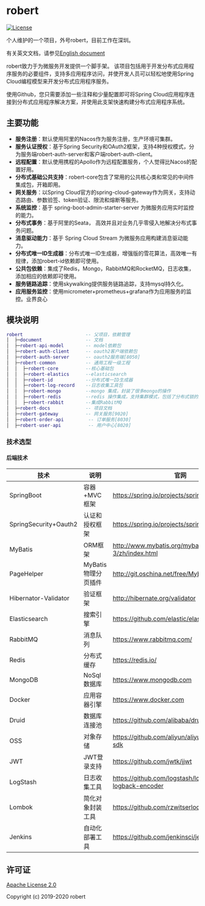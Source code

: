 # robert

[![License](https://img.shields.io/badge/license-Apache%202-4EB1BA.svg)](https://www.apache.org/licenses/LICENSE-2.0.html)

个人维护的一个项目，外号robert，目前工作在深圳。

有关英文文档，请参见[English document](https://github.com/yulo2020/robert/blob/master/README-en.md)

robert致力于为微服务开发提供一个脚手架。 该项目包括用于开发分布式应用程序服务的必要组件，支持多应用程序访问，并使开发人员可以轻松地使用Spring Cloud编程模型来开发分布式应用程序服务。

使用Github，您只需要添加一些注释和少量配置即可将Spring Cloud应用程序连接到分布式应用程序解决方案，并使用此支架快速构建分布式应用程序系统。

## 主要功能
* **服务注册**：默认使用阿里的Nacos作为服务注册，生产环境可集群。
* **服务认证授权**：基于Spring Security和OAuth2框架，支持4种授权模式，分为服务端robert-auth-server和客户端robert-auth-client。
* **远程配置**：默认使用携程的Apollo作为远程配置服务，个人觉得比Nacos的配置好用。
* **分布式基础公共支持**：robert-core包含了常用的公共核心类和常见的中间件集成包，开箱即用。
* **网关服务**：以Spring Cloud官方的spring-cloud-gateway作为网关，支持动态路由、参数验签、token验证、限流和熔断等服务。
* **系统监控**：基于 spring-boot-admin-starter-server 为微服务应用实时监控的能力。
* **分布式事务**：基于阿里的Seata， 高效并且对业务几乎零侵入地解决分布式事务问题。
* **消息驱动能力**：基于 Spring Cloud Stream 为微服务应用构建消息驱动能力。
* **分布式唯一ID生成器**：分布式唯一ID生成器，增强版的雪花算法，高效唯一有规律，添加robert-id依赖即可使用。
* **公共包依赖**：集成了Redis，Mongo，RabbitMQ和RocketMQ，日志收集，添加相应的依赖即可使用。
* **服务链路追踪**：使用skywalking提供服务链路追踪，支持mysql持久化。
* **应用服务监控**：使用micrometer+prometheus+grafana作为应用服务的监控。业界良心



## 模块说明
```lua
robert                       -- 父项目，依赖管理
│  ├─document                -- 文档
│  ├─robert-api-model        -- model依赖包
│  ├─robert-auth-client      -- oauth2客户端依赖包
│  ├─robert-auth-server      -- oauth2服务端[8050]
│  ├─robert-common           -- 通用工程一级工程
│  │  ├─robert-core          --核心基础包
│  │  ├─robert-elastics      --elasticsearch
│  │  ├─robert-id            --分布式唯一ID生成器
│  │  ├─robert-log-record    --日志收集工具包
│  │  ├─robert-mongo         --mongo 集成，封装了很多mongo的操作
│  │  ├─robert-redis         --redis 操作集成，支持集群模式，包括了分布式锁的封装
│  │  ├─robert-rabbit        --集成RabbitMQ
│  ├─robert-docs             -- 项目文档
│  ├─robert-gateway          -- 网关服务[9020]
│  ├─robert-order-api         -- 订单服务[8030]
│  ├─robert-user-api          -- 用户中心[8020]

```

### 技术选型

#### 后端技术

| 技术                   | 说明                | 官网                                                 |
| --------------------   | -------------------| ---------------------------------------------------- |
| SpringBoot             | 容器+MVC框架        | https://spring.io/projects/spring-boot               |
| SpringSecurity+Oauth2  | 认证和授权框架       | https://spring.io/projects/spring-security           |
| MyBatis                | ORM框架             | http://www.mybatis.org/mybatis-3/zh/index.html       |         |
| PageHelper             | MyBatis物理分页插件  | http://git.oschina.net/free/Mybatis_PageHelper       |          |
| Hibernator-Validator   | 验证框架            | http://hibernate.org/validator                       |
| Elasticsearch          | 搜索引擎            | https://github.com/elastic/elasticsearch             |
| RabbitMQ               | 消息队列            | https://www.rabbitmq.com/                            |
| Redis                  | 分布式缓存          | https://redis.io/                                    |
| MongoDB                | NoSql数据库         | https://www.mongodb.com                              |
| Docker                 | 应用容器引擎        | https://www.docker.com                               |
| Druid                  | 数据库连接池         | https://github.com/alibaba/druid                     |
| OSS                    | 对象存储            | https://github.com/aliyun/aliyun-oss-java-sdk        |                    |
| JWT                    | JWT登录支持         | https://github.com/jwtk/jjwt                         |
| LogStash               | 日志收集工具        | https://github.com/logstash/logstash-logback-encoder |
| Lombok                 | 简化对象封装工具    | https://github.com/rzwitserloot/lombok               |
| Jenkins                | 自动化部署工具      | https://github.com/jenkinsci/jenkins




## 许可证

[Apache License 2.0](https://github.com/yulo2020/robert/blob/master/LICENSE)

Copyright (c) 2019-2020 robert





